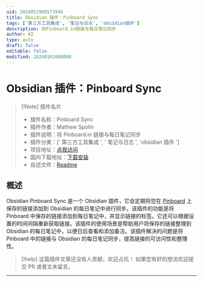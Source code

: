 ```yaml
---
uid: 2024052908573946
title: Obsidian 插件：Pinboard Sync
tags: ['第三方工具集成', '笔记与日志', 'obsidian插件']
description: 将Pinboard.in链接与每日笔记同步
author: AI
type: auto
draft: false
editable: false
modified: 20240101000000
---
```


# Obsidian 插件：Pinboard Sync

> [!Note] 插件名片
> - 插件名称：Pinboard Sync
> - 插件作者：Mathew Spolin
> - 插件说明：将 Pinboard.in 链接与每日笔记同步
> - 插件分类：[' 第三方工具集成 ', ' 笔记与日志 ', 'obsidian 插件 ']
> - 项目地址：[点我访问](https://github.com/Automatt/obsidian-pinboard-sync)
> - 国内下载地址：[下载安装](https://pkmer.cn/products/plugin/pluginMarket/?pinboard-sync)
> - 自述文件：[Readme](https://ghproxy.net/https://raw.githubusercontent.com/Automatt/obsidian-pinboard-sync/master/README.md)

## 概述

Obsidian Pinboard Sync 是一个 Obsidian 插件，它会定期将您在 [Pinboard](http://Pinboard.in) 上保存的链接添加到 Obsidian 的每日笔记中进行同步。该插件的功能是将 Pinboard 中保存的链接添加到每日笔记中，并显示链接的标签。它还可以根据设置的时间间隔重新获取链接。该插件的使用场景是帮助用户将保存的链接整理到 Obsidian 的每日笔记中，以便日后查看和添加备注。该插件解决的问题是将 Pinboard 中的链接与 Obsidian 的每日笔记同步，提高链接的可访问性和整理性。

> [!help]
> 这篇插件文章还没有人贡献，欢迎占坑！
> 如果您有好的想法欢迎提交 PR 或者文末留言。

---



